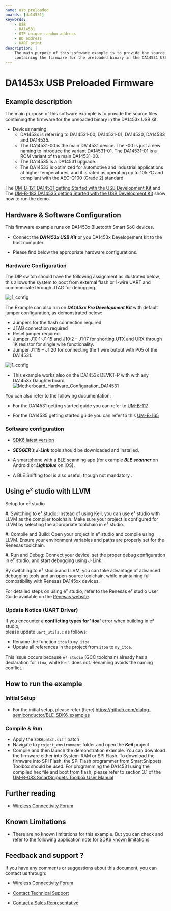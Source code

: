 ```yaml
---
name: usb_preloaded
boards: [da14531]
keywords:
    - USB
    - DA14531
    - OTP unique random address 
    - BD address 
    - UART print
description: |
    The main purpose of this software example is to provide the source files
    containing the firmware for the preloaded binary in the DA14531 USB kit.
---
```


# DA1453x USB Preloaded Firmware

## Example description

The main purpose of this software example is to provide the source files containing the firmware for the preloaded binary in the DA1453x USB kit.
- Devices naming:
    - DA1453x is referring to DA14531-00, DA14531-01, DA14530, DA14533 and DA14535.
    - The DA14531-00 is the main DA14531 device. The -00 is just a new naming to introduce the variant DA14531-01. The DA14531-01 is a ROM variant of the main DA14531-00.
    - The DA14535 is a DA14531 upgrade.
	- The DA14533 is optimized for automotive and industrial applications at higher temperatures, and it is rated as operating up to 105 ºC and compliant with the AEC-Q100 (Grade 2) standard.

The [UM-B-121 DA14531 getting Started with the USB Development Kit](https://lpccs-docs.renesas.com/UM-B-121-USB-Getting-Started-Guide/index.html) and The [UM-B-183 DA14535 getting Started with the USB Development Kit](https://lpccs-docs.renesas.com/UM-B-183-DA14535-USB-Getting-Started/index.html) show how to run the demo.

## Hardware & Software Configuration

This firmware example runs on DA1453x Bluetooth Smart SoC devices. 

  - Connect the ***DA1453x USB Kit***  or you DA1453x Developement kit to the host computer. 
 
  - Please find below the appropriate hardware configurations.

### Hardware Configuration

The DIP switch should have the following assignment as illustrated below, this allows the system to boot from external flash or 1-wire UART and communicate through JTAG for debugging.

![j1_config](assets/dip_switch.png)

The Example can also run on ***DA145xx Pro Development Kit*** with default jumper configuration, as demonstrated below:

- Jumpers for the flash connection required
- JTAG connection required
- Reset jumper required
- Jumper J10:1-J1:15 and J10:2 – J1:17 for shorting UTX and URX through 1K resistor for single wire functionality.
- Jumper J1:19 – J1:20 for connecting the 1 wire output with P05 of the DA14531. 
 
![j1_config](assets/j1_config.svg)

- This example works also on the DA1453x DEVKT-P with with any DA1453x Daughterboard
	![Motherboard_Hardware_Configuration_DA14531](assets/da14535_pro_flash.svg)
	

You can also refer to the following documentation:
- For the DA14531 getting started guide you can refer to [UM-B-117](https://lpccs-docs.renesas.com/UM-B-117-DA14531-Getting-Started-With-The-Pro-Development-Kit/index.html)

- For the DA14535 getting started guide you can refer to this [UM-B-165](https://lpccs-docs.renesas.com/DA14535/UM-B-165-DA14531-Getting-Started-With-The-Pro-Development-Kit/index.html#device-family-getting-started-with-the-pro-development-kits)


### Software configuration

 - [SDK6 latest version](https://www.renesas.com/sdk6_latest)

  - ***SEGGER’s J-Link*** tools should be downloaded and installed.

  - A smartphone with a BLE scanning app (for example ***BLE scanner*** on Android or ***Lightblue*** on IOS).

  - A BLE Sniffing tool is also useful; though not mandatory .

## Using e² studio with LLVM
Setup for e² studio

#. Switching to e² studio: Instead of using Keil, you can use e² studio with LLVM as the compiler toolchain. Make sure your project is configured for LLVM by selecting the appropriate toolchain in e² studio.


#. Compile and Build: Open your project in e² studio and compile using LLVM. Ensure your environment variables and paths are properly set for the Renesas toolchain.

#. Run and Debug: Connect your device, set the proper debug configuration in e² studio, and start debugging using J-Link.


By switching to e² studio and LLVM, you can take advantage of advanced debugging tools and an open-source toolchain, while maintaining full compatibility with Renesas DA145xx devices.

For detailed steps on using e² studio, refer to the Renesas e² studio User Guide available on the [Renesas website](https://lpccs-docs.renesas.com/e2_studio_sdk6_getting_started/index.html).

### Update Notice (UART Driver)

If you encounter a **conflicting types for 'itoa'** error when building in e² studio,  
please update `uart_utils.c` as follows:

- Rename the function `itoa` to `my_itoa`.
- Update all references in the project from `itoa` to `my_itoa`.

This issue occurs because `e² studio` (GCC toolchain) already has a declaration for `itoa`,  while `Keil` does not. Renaming avoids the naming conflict.

## How to run the example

### Initial Setup

- For the initial setup, please refer [here] https://github.com/dialog-semiconductor/BLE_SDK6_examples


### Compile & Run

- Apply the ``SDK6patch.diff`` patch 
- Navigate to ``project_environment`` folder and open the ***Keil*** project.
- Compile and then launch the demonstration example. You can download the firmware either into System-RAM or SPI Flash. To download the firmware into SPI Flash, the SPI Flash programmer from SmartSnippets Toolbox should be used. 
For programming the DA14531 using the compiled hex file and boot from flash, please refer to  section 3.1 of the [UM-B-083 SmartSnippets Toolbox User Manual](https://lpccs-docs.renesas.com/UM-B-083/index.html)

## Further reading

- [Wireless Connectivity Forum](https://lpccs-docs.renesas.com/lpc_docs_index/DA145xx.html)

## Known Limitations

- There are no known limitations for this example. But you can check and refer to the following application note for
[SDK6 known limitations](https://lpccs-docs.renesas.com/sdk6_kll/index.html)

## Feedback and support ?

If you have any comments or suggestions about this document, you can contact us through:

- [Wireless Connectivity Forum](https://community.renesas.com/wireles-connectivity)

- [Contact Technical Support](https://www.renesas.com/eu/en/support?nid=1564826&issue_type=technical)

- [Contact a Sales Representative](https://www.renesas.com/eu/en/buy-sample/locations)


